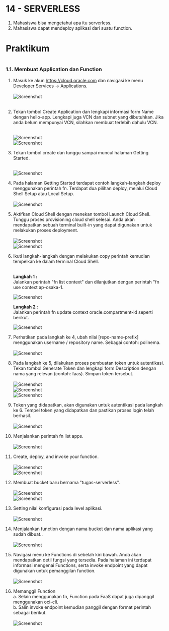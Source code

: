 # 14 - SERVERLESS

1. Mahasiswa bisa mengetahui apa itu serverless.
2. Mahasiswa dapat mendeploy aplikasi dari suatu function.

#
# Praktikum

#

### 1.1.	Membuat Application dan Function

1. Masuk ke akun https://cloud.oracle.com dan navigasi ke menu Developer Services -> Applications.<br><br>
![Screenshot](img/langkah1.png)<br><br>

2. Tekan tombol Create Application dan lengkapi informasi form Name dengan hello-app. Lengkapi juga VCN dan subnet yang dibutuhkan. Jika anda belum mempunyai VCN, silahkan membuat terlebih dahulu VCN.
    <br><br>

    ![Screenshot](img/langkah2.png)<br>
    ![Screenshot](img/langkah23.png)<br>

3. Tekan tombol create dan tunggu sampai muncul halaman Getting Started.
    <br><br>

    ![Screenshot](img/langkah4.png)<br>

4. Pada halaman Getting Started terdapat contoh langkah-langkah deploy menggunakan perintah fn. Terdapat dua pilihan deploy, melalui Cloud Shell Setup atau Local Setup.<br><br>
![Screenshot](img/langkah5.png)<br>

5. Aktifkan Cloud Shell dengan menekan tombol Launch Cloud Shell. Tunggu proses provisioning cloud shell selesai. Anda akan mendapatkan sebuah terminal built-in yang dapat digunakan untuk melakukan proses deployment.<br><br>
![Screenshot](img/langkah6.png)<br>
![Screenshot](img/langkah7.png)<br>

6. Ikuti langkah-langkah dengan melakukan copy perintah kemudian tempelkan ke dalam terminal Cloud Shell.<br><br>

    <b>Langkah 1 :</b><br>
    Jalankan perintah "fn list context" dan dilanjutkan dengan perintah "fn use context ap-osaka-1.
        <br>
        
    ![Screenshot](img/langkah24.png)<br>

    <b>Langkah 2 :</b><br>
    Jalankan perintah fn update context oracle.compartment-id seperti berikut.<br>
        
    ![Screenshot](img/langkah25.png)<br>


7. Perhatikan pada langkah ke 4, ubah nilai [repo-name-prefix] menggunakan username / repository name. Sebagai contoh: polinema.<br><br>
![Screenshot](img/langkah26.png)<br>

8. Pada langkah ke 5, dilakukan proses pembuatan token untuk autentikasi. Tekan tombol Generate Token dan lengkapi form Description dengan nama yang relevan (contoh: faas). Simpan token tersebut.<br><br>
![Screenshot](img/langkah11.png)<br>
![Screenshot](img/langkah12.png)<br>
![Screenshot](img/langkah27.png)<br>

9. Token yang didapatkan, akan digunakan untuk autentikasi pada langkah ke 6. Tempel token yang didapatkan dan pastikan proses login telah berhasil.<br><br>
![Screenshot](img/langkah28.png)<br>

10. Menjalankan perintah fn list apps.<br><br>
![Screenshot](img/langkah29.png)<br>

11. Create, deploy, and invoke your function.<br><br>
![Screenshot](img/langkah30.png)<br>
![Screenshot](img/langkah31.png)<br>

12. Membuat bucket baru bernama "tugas-serverless".<br><br>
![Screenshot](img/langkah32.png)<br>
![Screenshot](img/langkah33.png)<br>

13. Setting nilai konfigurasi pada level aplikasi.<br><br>
![Screenshot](img/langkah34.png)<br>

14. Menjalankan function dengan nama bucket dan nama aplikasi yang sudah dibuat..<br><br>
![Screenshot](img/langkah35.png)<br>


15. Navigasi menu ke Functions di sebelah kiri bawah. Anda akan mendapatkan detil fungsi yang tersedia. Pada halaman ini terdapat informasi mengenai Functions, serta invoke endpoint yang dapat digunakan untuk pemanggilan function.<br><br>
![Screenshot](img/langkah36.png)<br>

16. Memanggil Function<br>
a.	Selain menggunakan fn, Function pada FaaS dapat juga dipanggil menggunakan oci-cli.<br>
b.	Salin invoke endpoint kemudian panggil dengan format perintah sebagai berikut.<br><br>
![Screenshot](img/langkah37.png)<br>


   


